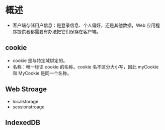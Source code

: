 # 概述

- 客户端存储用户信息：是登录信息、个人偏好，还是其他数据，Web 应用程序提供者都需要有办法把它们保存在客户端。

## cookie

- cookie 是与特定域绑定的。
- 名称：唯一标识 cookie 的名称。cookie 名不区分大小写，因此 myCookie 和 MyCookie 是同一个名称。


## Web Stroage

- localstorage
- sessionstroage

## IndexedDB